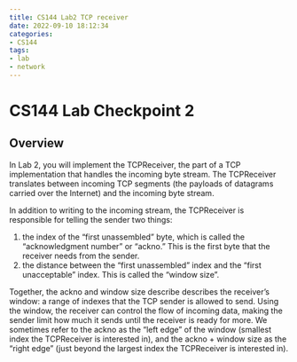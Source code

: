 ```yaml
---
title: CS144 Lab2 TCP receiver
date: 2022-09-10 18:12:34
categories:
- CS144
tags:
- lab
- network
---
```


# CS144 Lab Checkpoint 2

##  Overview

In Lab 2, you will implement the TCPReceiver, the part of a TCP implementation that handles the incoming byte stream. The TCPReceiver translates between incoming TCP segments (the payloads of datagrams carried over the Internet) and the incoming byte stream. 

<!-- more -->

In addition to writing to the incoming stream, the TCPReceiver is responsible for telling the sender two things: 

1. the index of the “first unassembled” byte, which is called the “acknowledgment number” or “ackno.” This is the first byte that the receiver needs from the sender. 
2. the distance between the “first unassembled” index and the “first unacceptable” index. This is called the “window size”.  

Together, the ackno and window size describe describes the receiver’s window: a range of indexes that the TCP sender is allowed to send. Using the window, the receiver can control the flow of incoming data, making the sender limit how much it sends until the receiver is ready for more. We sometimes refer to the ackno as the “left edge” of the window (smallest index the TCPReceiver is interested in), and the ackno + window size as the “right edge” (just beyond the largest index the TCPReceiver is interested in). 